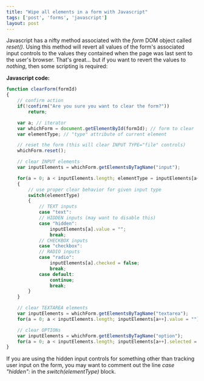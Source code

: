 ```yaml
---
title: "Wipe all elements in a form with Javascript"
tags: ['post', 'forms', 'javascript']
layout: post
---
```


Javascript has a nifty method associated with the
*form* DOM object called *reset()*. Using this method will revert all
values of the form's associated input controls to the values they
contained when the page was last sent to the user's browser. That's
great... but if you want to revert the values to *nothing*, then some
scripting is required:<!--more-->

**Javascript code:**

```js
function clearForm(formId)
{
	// confirm action
	if(!confirm("Are you sure you want to clear the form?"))
		return;

	var a; // iterator
	var whichForm = document.getElementById(formId); // form to clear
	var elementType; // "type" attribute of current element

	// reset the form (this will clear INPUT TYPE="file" controls)
	whichForm.reset();

	// clear INPUT elements
	var inputElements = whichForm.getElementsByTagName("input");

	for(a = 0; a < inputElements.length; elementType = inputElements[a++].attributes.getNamedAttribute("type"))
	{
		// use proper clear behavior for given input type
		switch(elementType)
		{
			// TEXT inputs
			case "text":
			// HIDDEN inputs (may want to disable this)
			case "hidden":
				inputElements[a].value = "";
				break;
			// CHECKBOX inputs
			case "checkbox":
			// RADIO inputs
			case "radio":
				inputElements[a].checked = false;
				break;
			case default:
				continue;
				break;
		}
	}

	// clear TEXTAREA elements
	var inputElements = whichForm.getElementsByTagName("textarea");
	for(a = 0; a < inputElements.length; inputElements[a++].value = "");

	// clear OPTIONs
	var inputElements = whichForm.getElementsByTagName("option");
	for(a = 0; a < inputElements.length; inputElements[a++].selected = false);
}
```

If you are using the hidden input controls for something other than
tracking user input on the form, you may want to comment out the line
*case "hidden":* in the *switch(elementType)* block.
